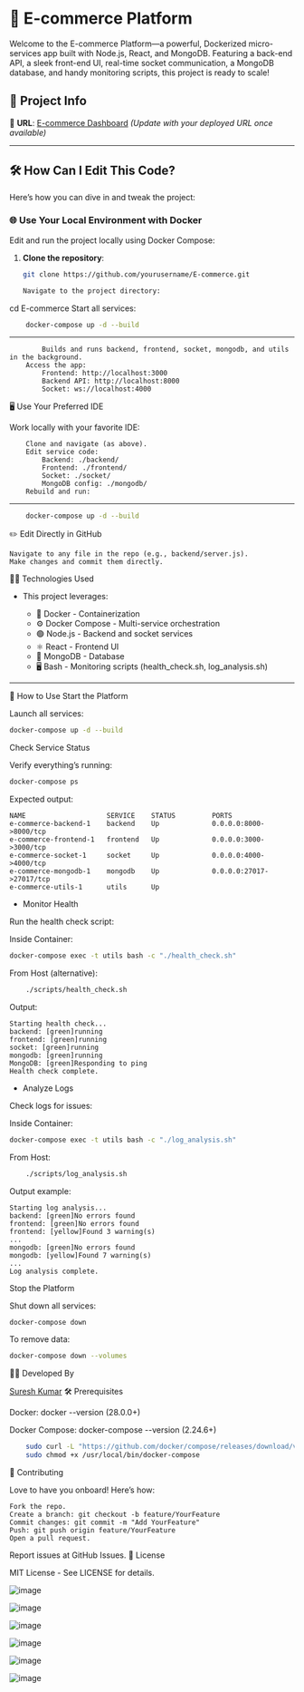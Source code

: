 # 🚀 E-commerce Platform

Welcome to the E-commerce Platform—a powerful, Dockerized micro-services app built with Node.js, React, and MongoDB. Featuring a back-end API, a sleek front-end UI, real-time socket communication, a MongoDB database, and handy monitoring scripts, this project is ready to scale!

## 📝 Project Info

🔗 **URL**: [E-commerce Dashboard](https://example.com) *(Update with your deployed URL once available)*

---

## 🛠️ How Can I Edit This Code?

Here’s how you can dive in and tweak the project:

### 🌐 Use Your Local Environment with Docker
Edit and run the project locally using Docker Compose:

1. **Clone the repository**:
    ```bash
    git clone https://github.com/yourusername/E-commerce.git

    Navigate to the project directory:
   ```

cd E-commerce
Start all services:
```bash
    docker-compose up -d --build
```
------
```
        Builds and runs backend, frontend, socket, mongodb, and utils in the background.
    Access the app:
        Frontend: http://localhost:3000
        Backend API: http://localhost:8000
        Socket: ws://localhost:4000
```
🖥️ Use Your Preferred IDE

Work locally with your favorite IDE:
```
    Clone and navigate (as above).
    Edit service code:
        Backend: ./backend/
        Frontend: ./frontend/
        Socket: ./socket/
        MongoDB config: ./mongodb/
    Rebuild and run:
```
---------
```bash
    docker-compose up -d --build
```
✏️ Edit Directly in GitHub

    Navigate to any file in the repo (e.g., backend/server.js).
    Make changes and commit them directly.

🧑‍💻 Technologies Used

- This project leverages:

    -  🐳 Docker - Containerization
    - ⚙️ Docker Compose - Multi-service orchestration
    - 🟢 Node.js - Backend and socket services
    - ⚛️ React - Frontend UI
    - 🍃 MongoDB - Database
    - 🖥️ Bash - Monitoring scripts (health_check.sh, log_analysis.sh)
---
🚀 How to Use
Start the Platform

Launch all services:
```bash
docker-compose up -d --build
```
Check Service Status

Verify everything’s running:
```bash
docker-compose ps
```
Expected output:
```
NAME                    SERVICE    STATUS         PORTS
e-commerce-backend-1    backend    Up             0.0.0.0:8000->8000/tcp
e-commerce-frontend-1   frontend   Up             0.0.0.0:3000->3000/tcp
e-commerce-socket-1     socket     Up             0.0.0.0:4000->4000/tcp
e-commerce-mongodb-1    mongodb    Up             0.0.0.0:27017->27017/tcp
e-commerce-utils-1      utils      Up
```
- Monitor Health

Run the health check script:

Inside Container:
```bash
docker-compose exec -t utils bash -c "./health_check.sh"
```
From Host (alternative):
```bash
    ./scripts/health_check.sh
```
Output:
```
Starting health check...
backend: [green]running
frontend: [green]running
socket: [green]running
mongodb: [green]running
MongoDB: [green]Responding to ping
Health check complete.
```
- Analyze Logs

Check logs for issues:

Inside Container:
```bash
docker-compose exec -t utils bash -c "./log_analysis.sh"
```
From Host:
```bash
    ./scripts/log_analysis.sh
```
Output example:
```
Starting log analysis...
backend: [green]No errors found
frontend: [green]No errors found
frontend: [yellow]Found 3 warning(s)
...
mongodb: [green]No errors found
mongodb: [yellow]Found 7 warning(s)
...
Log analysis complete.
```
Stop the Platform

Shut down all services:
```bash
docker-compose down
```
To remove data:
```bash
docker-compose down --volumes
```

🧑‍💼 Developed By

<a href="https://sureshbarach2001.vercel.app">Suresh Kumar</a>
🛠️ Prerequisites

  Docker: docker --version (28.0.0+)

  Docker Compose: docker-compose --version (2.24.6+)

```bash
    sudo curl -L "https://github.com/docker/compose/releases/download/v2.24.6/docker-compose-$(uname -s)-$(uname -m)" -o /usr/local/bin/docker-compose
    sudo chmod +x /usr/local/bin/docker-compose
```

🤝 Contributing

Love to have you onboard! Here’s how:

    Fork the repo.
    Create a branch: git checkout -b feature/YourFeature
    Commit changes: git commit -m "Add YourFeature"
    Push: git push origin feature/YourFeature
    Open a pull request.

Report issues at GitHub Issues.
📜 License

MIT License - See LICENSE for details.

![image](https://github.com/user-attachments/assets/1869a8a0-434d-4c1e-88e9-6529a9438658)

![image](https://github.com/user-attachments/assets/22a11b4c-98bc-41be-94ef-5ecc1ca93cd1)

![image](https://github.com/user-attachments/assets/7865b193-9b72-4de8-9e41-2742d93181ab)

![image](https://github.com/user-attachments/assets/33bd383c-20ab-4c16-842e-4dbba3a6a97a)

![image](https://github.com/user-attachments/assets/56c8ac59-4f04-41a3-851b-b20360651d40)

![image](https://github.com/user-attachments/assets/d1903015-5ae6-436a-acf6-1affdfe4630e)
